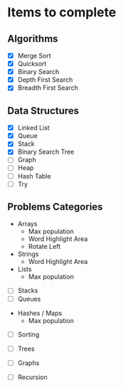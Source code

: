 # Items to complete

## Algorithms
- [x] Merge Sort
- [x] Quicksort
- [x] Binary Search
- [x] Depth First Search
- [x] Breadth First Search

## Data Structures
- [x] Linked List
- [x] Queue
- [x] Stack
- [x] Binary Search Tree
- [ ] Graph
- [ ] Heap
- [ ] Hash Table
- [ ] Try

## Problems Categories
 - Arrays
    * Max population
    * Word Highlight Area
    * Rotate Left
 - Strings
    * Word Highlight Area
 - Lists
    * Max population
 - [ ] Stacks
 - [ ] Queues
 - Hashes / Maps
    * Max population
 - [ ] Sorting
 - [ ] Trees
 - [ ] Graphs
 - [ ] Recursion
 

